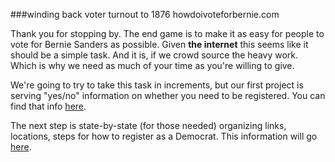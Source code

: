 ###winding back voter turnout to 1876
howdoivoteforbernie.com

Thank you for stopping by.  The end game is to make it as easy for people to vote for Bernie Sanders as possible.  Given **the internet** this seems like it should be a simple task.  And it is, if we crowd source the heavy work.  Which is why we need as much of your time as you're willing to give.

We're going to try to take this task in increments, but our first project is serving "yes/no" information on whether you need to be registered.  You can find that info [here](./public/data/primary.js).


The next step is state-by-state (for those needed) organizing links, locations, steps for how to register as a Democrat.  This information will go [here]('../public/data/vote.js').
